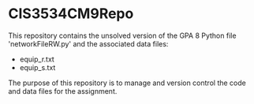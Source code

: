 # CIS3534CM9Repo

This repository contains the unsolved version of the GPA 8 Python file 'networkFileRW.py' and the associated data files:
- equip_r.txt
- equip_s.txt

The purpose of this repository is to manage and version control the code and data files for the assignment.
